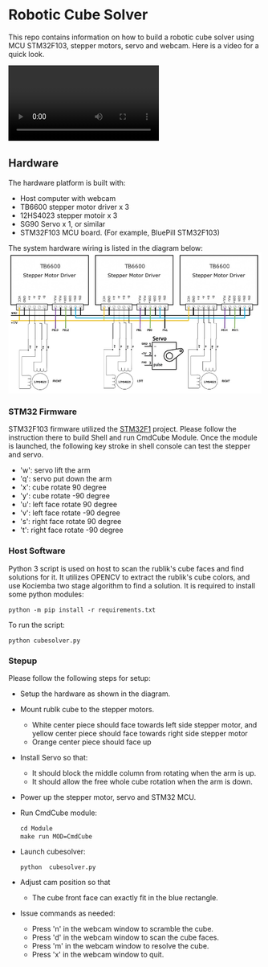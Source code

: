 # Robotic Cube Solver #

This repo contains information on how to build a robotic cube solver using MCU STM32F103, stepper motors, servo and webcam.
Here is a video for a quick look.

![Video clip](docs/cube.mp4)

## Hardware ##
The hardware platform is built with:
  - Host computer with webcam
  - TB6600 stepper motor driver x 3
  - 12HS4023 stepper motoir x 3
  - SG90 Servo x 1, or similar
  - STM32F103 MCU board. (For example, BluePill STM32F103)
 
The system hardware wiring is listed in the diagram below:
![Hardware Wring](docs/hw_wiring.jpg "Hardware Wring")

### STM32 Firmware ###
STM32F103 firmware utilized the [STM32F1](https://github.com/microxblue/stm32f1) project.
Please follow the instruction there to build Shell and run CmdCube Module. Once the module
is launched, the following key stroke in shell console can test the stepper and servo.
  - 'w': servo lift the arm
  - 'q': servo put down the arm
  - 'x': cube rotate 90 degree 
  - 'y': cube rotate -90 degree
  - 'u': left face rotate 90 degree 
  - 'v': left face rotate -90 degree
  - 's': right face rotate 90 degree 
  - 't': right face rotate -90 degree

### Host Software ###
Python 3 script is used on host to scan the rublik's cube faces and find solutions for it.
It utilizes OPENCV to extract the rublik's cube colors, and use Kociemba two stage algorithm
to find a solution. 
It is required to install some python modules:

    python -m pip install -r requirements.txt

To run the script:

    python cubesolver.py

### Stepup ###
Please follow the following steps for setup:
  - Setup the hardware as shown in the diagram.
  - Mount rublk cube to the stepper motors. 
    - White center piece should face towards left side stepper motor, and yellow center piece should face towards right side stepper motor
    - Orange center piece should face up
  - Install Servo so that:
    - It should block the middle column from rotating when the arm is up.
    - It should allow the free whole cube rotation when the arm is down.
  - Power up the stepper motor, servo and STM32 MCU.
  - Run CmdCube module:
  
        cd Module
        make run MOD=CmdCube        
  - Launch cubesolver:
  
        python  cubesolver.py
  - Adjust cam position so that
    - The cube front face can exactly fit in the blue rectangle.
  - Issue commands as needed:
    - Press 'n' in the webcam window to scramble the cube.
    - Press 'd' in the webcam window to scan the cube faces.
    - Press 'm' in the webcam window to resolve the cube.
    - Press 'x' in the webcam window to quit.
 